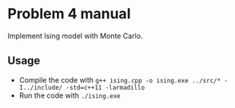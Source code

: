 # Problem 4 manual
Implement Ising model with Monte Carlo.

## Usage
- Compile the code with `g++ ising.cpp -o ising.exe ../src/* -I../include/ -std=c++11 -larmadillo`
- Run the code with `./ising.exe`
